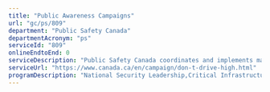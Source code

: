 ```yaml
---
title: "Public Awareness Campaigns"
url: "gc/ps/809"
department: "Public Safety Canada"
departmentAcronym: "ps"
serviceId: "809"
onlineEndtoEnd: 0
serviceDescription: "Public Safety Canada coordinates and implements marketing campaigns to raise public awareness around Government of Canada priority issues pertaining to public safety."
serviceUrl: "https://www.canada.ca/en/campaign/don-t-drive-high.html"
programDescription: "National Security Leadership,Critical Infrastructure,Cyber Security,Crime Prevention,Law Enforcement and Policing,Serious and Organized Crime,Border Policy,Indigenous Policing,Corrections,Emergency Prevention/Mitigation,Emergency Preparedness,Emergency Response/Recovery"
---
```


